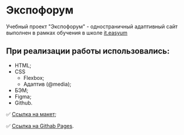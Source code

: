 # Экспофорум


Учебный проект "Экспофорум" - одностраничный адаптивный сайт выполнен в рамках обучения в школе [it.easyum](https://it.easyum.ru/)

## При реализации работы использовались:
* HTML;
* CSS
  * Flexbox;
  * Адаптив (@media);
* БЭМ;
* Figma;
* Github.

:white_check_mark: [Ссылка на макет](https://www.figma.com/file/Uul6xVlUbq33Pga8faLaUe/%D0%AD%D0%BA%D1%81%D0%BF%D0%BE%D1%84%D0%BE%D1%80%D1%83%D0%BC?node-id=20%3A7&t=9jck73C0npCs2YBQ-0);

:white_check_mark: [Ссылка на Githab Pages](https://vishnevetskayasasha.github.io/EasyUm/).
